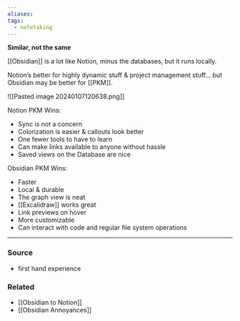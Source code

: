 ```yaml
---
aliases: 
tags:
  - notetaking
---
```

**Similar, not the same**

[[Obsidian]] is a lot like Notion, minus the databases, but it runs locally. 

Notion’s better for highly dynamic stuff & project management stuff… but Obsidian may be better for [[PKM]].

![[Pasted image 20240107120638.png]]

Notion PKM Wins:
- Sync is not a concern
- Colorization is easier & callouts look better
- One fewer tools to have to learn
- Can make links available to anyone without hassle
- Saved views on the Database are nice

Obsidian PKM Wins:
- Faster
- Local & durable
- The graph view is neat
- [[Excalidraw]] works great
- Link previews on hover
- More customizable
- Can interact with code and regular file system operations

---

### Source
- first hand experience 

### Related
- [[Obsidian to Notion]]
- [[Obsidian Annoyances]]